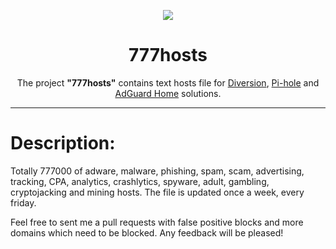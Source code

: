 <p align="center">
<img src="https://github.com/ShiZzO/777hosts/blob/master/logo.png" />
</p>

<h1 align="center">777hosts</h1>

<p align="center">The project <b>"777hosts"</b> contains text hosts file for <a href="https://diversion.ch">Diversion</a>, <a href="https://pi-hole.net">Pi-hole</a> and <a href="https://adguard.com/ru/adguard-home.html">AdGuard Home</a> solutions.</p>

***

# Description:

Totally 777000 of adware, malware, phishing, spam, scam, advertising, tracking, CPA, analytics, crashlytics, spyware, adult, gambling, cryptojacking and mining hosts. The file is updated once a week, every friday.

Feel free to sent me a pull requests with false positive blocks and more domains which need to be blocked. Any feedback will be pleased!

